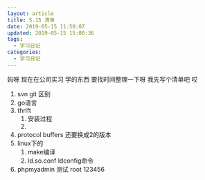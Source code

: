 ```yaml
---
layout: article
title: 5.15 清单
date: 2019-05-15 11:50:07
updated: 2019-05-15 15:00:36
tags:
  - 学习日记
categories:
  - 学习日记
---
```


妈呀 现在在公司实习 学的东西 要找时间整理一下呀 我先写个清单吧 哎

1. svn git 区别
2. go语言
3. thrift
   1. 安装过程
   2. 
4. protocol buffers 还要换成2的版本
5. linux下的
   1. make编译
   2. ld.so.conf ldconfig命令
6. phpmyadmin 测试 root 123456
